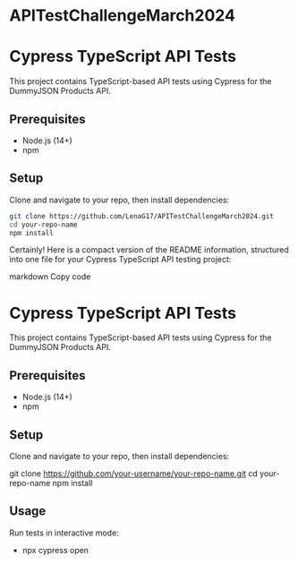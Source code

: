 # APITestChallengeMarch2024

# Cypress TypeScript API Tests

This project contains TypeScript-based API tests using Cypress for the DummyJSON Products API.

## Prerequisites

- Node.js (14+)
- npm

## Setup

Clone and navigate to your repo, then install dependencies:

```sh
git clone https://github.com/LenaG17/APITestChallengeMarch2024.git
cd your-repo-name
npm install
```

Certainly! Here is a compact version of the README information, structured into one file for your Cypress TypeScript API testing project:

markdown
Copy code

# Cypress TypeScript API Tests

This project contains TypeScript-based API tests using Cypress for the DummyJSON Products API.

## Prerequisites

- Node.js (14+)
- npm

## Setup

Clone and navigate to your repo, then install dependencies:

git clone https://github.com/your-username/your-repo-name.git
cd your-repo-name
npm install

## Usage

Run tests in interactive mode:

- npx cypress open
